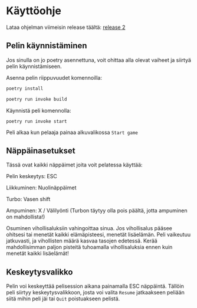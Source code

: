 # Käyttöohje

Lataa ohjelman viimeisin release täältä: [release 2](https://github.com/MegafoS/ot-harjoitustyo/releases/tag/viikko6)

## Pelin käynnistäminen

Jos sinulla on jo poetry asennettuna, voit ohittaa alla olevat vaiheet ja siirtyä pelin käynnistämiseen.

Asenna pelin riippuvuudet komennoilla:

```bash
poetry install
```
```bash
poetry run invoke build
```

Käynnistä peli komennolla:

```
poetry run invoke start
```
Peli alkaa kun pelaaja painaa alkuvalikossa ```Start game```

## Näppäinasetukset

Tässä ovat kaikki näppäimet joita voit pelatessa käyttää:

Pelin keskeytys: ESC

Liikkuminen: Nuolinäppäimet

Turbo: Vasen shift

Ampuminen: X / Välilyönti (Turbon täytyy olla pois päältä, jotta ampuminen on mahdollista!)

Osuminen vihollisaluksiin vahingoittaa sinua. Jos vihollisalus pääsee ohitsesi tai menetät kaikki elämäpisteesi, menetät lisäelämän. Peli vaikeutuu jatkuvasti, ja vihollisten määrä kasvaa tasojen edetessä.
Kerää mahdollisimman paljon pisteitä tuhoamalla vihollisaluksia ennen kuin menetät kaikki lisäelämät!

## Keskeytysvalikko

Pelin voi keskeyttää pelisession aikana painamalla ESC näppäintä. Tällöin peli siirtyy keskeytysvalikkoon, josta voi valita ```Resume``` jatkaakseen peliään siitä mihin peli jäi tai ```Quit``` poistuakseen pelistä.
